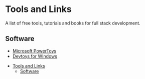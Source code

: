 # Tools and Links

A list of free tools, tutorials and books for full stack development.

## Software
* [Microsoft PowerToys](https://apps.microsoft.com/store/detail/XP89DCGQ3K6VLD)
* [Devtoys for WIndows](https://www.microsoft.com/store/productId/9PGCV4V3BK4W)


<!-- @import "[TOC]" {cmd="toc" depthFrom=1 depthTo=6 orderedList=false} -->

<!-- code_chunk_output -->

- [Tools and Links](#tools-and-links)
  - [Software](#software)

<!-- /code_chunk_output -->

